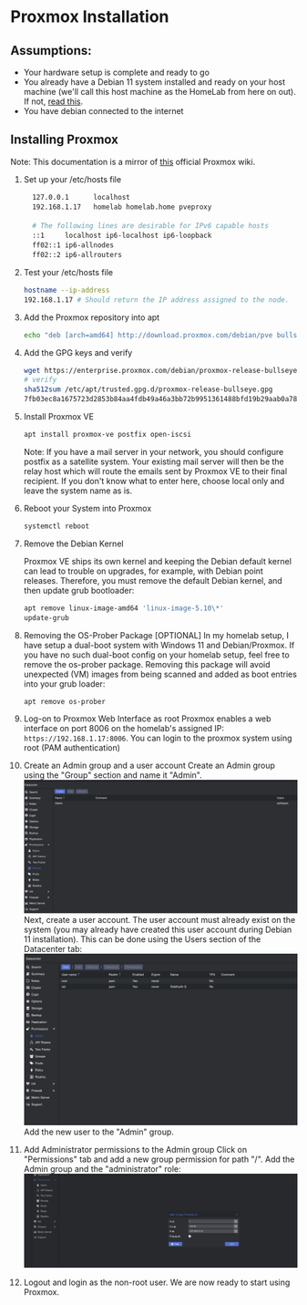# Proxmox Installation

## Assumptions:

- Your hardware setup is complete and ready to go
- You already have a Debian 11 system installed and ready on your host machine (we'll call this host machine as the HomeLab from here on out). If not, [read this](https://www.debian.org/releases/stable/amd64/index.en.html).
- You have debian connected to the internet

## Installing Proxmox

Note: This documentation is a mirror of [this](https://pve.proxmox.com/wiki/Install_Proxmox_VE_on_Debian_11_Bullseye) official Proxmox wiki.

1.  Set up your /etc/hosts file

    ```bash
      127.0.0.1      localhost
      192.168.1.17   homelab homelab.home pveproxy

      # The following lines are desirable for IPv6 capable hosts
      ::1     localhost ip6-localhost ip6-loopback
      ff02::1 ip6-allnodes
      ff02::2 ip6-allrouters
    ```

2.  Test your /etc/hosts file

    ```bash
    hostname --ip-address
    192.168.1.17 # Should return the IP address assigned to the node.
    ```

3.  Add the Proxmox repository into apt

    ```bash
    echo "deb [arch=amd64] http://download.proxmox.com/debian/pve bullseye pve-no-subscription" > /etc/apt/sources.list.d/pve-install-repo.list
    ```

4.  Add the GPG keys and verify

    ```bash
    wget https://enterprise.proxmox.com/debian/proxmox-release-bullseye.gpg -O /etc/apt/trusted.gpg.d/proxmox-release-bullseye.gpg
    # verify
    sha512sum /etc/apt/trusted.gpg.d/proxmox-release-bullseye.gpg
    7fb03ec8a1675723d2853b84aa4fdb49a46a3bb72b9951361488bfd19b29aab0a789a4f8c7406e71a69aabbc727c936d3549731c4659ffa1a08f44db8fdcebfa  /etc/apt/trusted.gpg.d/proxmox-release-bullseye.gpg
    ```

5.  Install Proxmox VE

    ```bash
    apt install proxmox-ve postfix open-iscsi
    ```

    Note: If you have a mail server in your network, you should configure postfix as a satellite system. Your existing mail server will then be the relay host which will route the emails sent by Proxmox VE to their final recipient. If you don't know what to enter here, choose local only and leave the system name as is.

6.  Reboot your System into Proxmox

    ```bash
    systemctl reboot
    ```

7.  Remove the Debian Kernel

    Proxmox VE ships its own kernel and keeping the Debian default kernel can lead to trouble on upgrades, for example, with Debian point releases. Therefore, you must remove the default Debian kernel, and then update grub bootloader:

    ```bash
    apt remove linux-image-amd64 'linux-image-5.10\*'
    update-grub
    ```

8.  Removing the OS-Prober Package [OPTIONAL]
    In my homelab setup, I have setup a dual-boot system with Windows 11 and Debian/Proxmox. If you have no such dual-boot config on your homelab setup, feel free to remove the os-prober package. Removing this package will avoid unexpected (VM) images from being scanned and added as boot entries into your grub loader:

    ```bash
    apt remove os-prober
    ```

9.  Log-on to Proxmox Web Interface as root
    Proxmox enables a web interface on port 8006 on the homelab's assigned IP: `https://192.168.1.17:8006`. You can login to the proxmox system using root (PAM authentication)

10. Create an Admin group and a user account
    Create an Admin group using the "Group" section and name it "Admin".
    ![admin group](../../assets/group-create.png?width=90pc) Next, create a user account. The user account must already exist on the system (you may already have created this user account during Debian 11 installation). This can be done using the Users section of the Datacenter tab: ![user setup](../../assets/proxmox-users.png?width=90pc) Add the new user to the "Admin" group.

11. Add Administrator permissions to the Admin group
    Click on "Permissions" tab and add a new group permission for path "/". Add the Admin group and the "administrator" role: ![Permissions](../../assets/permission-add.png?width=90pc)

12. Logout and login as the non-root user. We are now ready to start using Proxmox.
